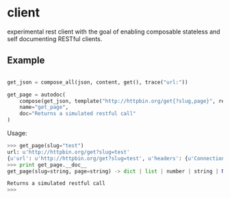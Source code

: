 client
======

experimental rest client with the goal of enabling composable stateless and self documenting RESTful clients.


Example
---------


```python 

get_json = compose_all(json, content, get(), trace("url:"))

get_page = autodoc(
    compose(get_json, template("http://httpbin.org/get{?slug,page}", required=("slug", ))),
    name="get_page",
    doc="Returns a simulated restful call"
)
```
Usage:

```python
>>> get_page(slug="test")
url: u'http://httpbin.org/get?slug=test'
{u'url': u'http://httpbin.org/get?slug=test', u'headers': {u'Connection': u'close', u'Host': u'httpbin.org', u'Accept-Encoding': u'gzip, deflate, compress', u'Accept': u'*/*', u'User-Agent': u'python-requests/1.2.3 CPython/2.7.1 Darwin/11.4.2'}, u'args': {u'slug': u'test'}, u'origin': u'159.54.131.7'}
>>> print get_page.__doc__
get_page(slug=string, page=string) -> dict | list | number | string | None

Returns a simulated restful call
>>>
```
